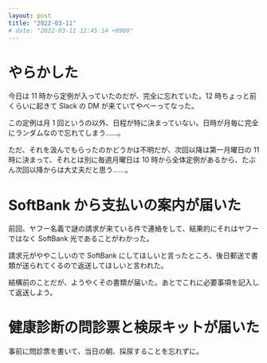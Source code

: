 ```yaml
---
layout: post
title: "2022-03-11"
# date: "2022-03-11 12:45:14 +0900"
---
```


# やらかした
今日は 11 時から定例が入っていたのだが、完全に忘れていた。12 時ちょっと前くらいに起きて Slack の DM が来ていてやべーってなった。

この定例は月 1 回というの以外、日程が特に決まっていない。日時が月毎に完全にランダムなので忘れてしまう......。

ただ、それを汲んでもらったのかどうかは不明だが、次回以降は第一月曜日の 11 時に決まって、それとは別に毎週月曜日は 10 時から全体定例があるから、たぶん次回以降からは大丈夫だと思う......。




# SoftBank から支払いの案内が届いた
前回、ヤフー名義で謎の請求が来ている件で連絡をして、結果的にそれはヤフーではなく SoftBank 光であることがわかった。

請求元がややこしいので SoftBank にしてほしいと言ったところ、後日郵送で書類が送られてくるので返送してほしいと言われた。

結構前のことだが、ようやくその書類が届いた。あとでこれに必要事項を記入して返送しよう。





# 健康診断の問診票と検尿キットが届いた
事前に問診票を書いて、当日の朝、採尿することを忘れずに。









